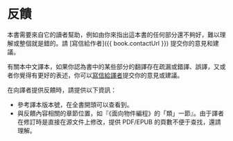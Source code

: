 # 反饋

本書需要來自它的讀者幫助，例如由你來指出這本書的任何部分還不夠好，難以理解或整個就是錯的。請 [寫信給作者]({{ book.contactUrl }})  提交你的意見和建議。

有關本中文譯本，如果你認為書中的某些部分的翻譯存在疏漏或錯譯、誤譯，又或者你覺得有更好的表述，你可以[寫信給譯者](mailto:i@molun.net)提交你的意見或建議。

在向譯者提供反饋時，請提供以下資訊：

- 參考譯本版本號，在全書開頭可以查看到。
- 與反饋內容相關的章節位置，如『《面向物件編程》的「類」一節』。由于譯者在修訂時是直接在源文件上修改，提供 PDF/EPUB 的頁數不便于查找，還請理解。

